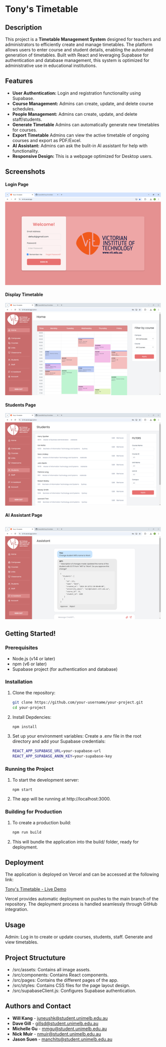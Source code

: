 # Tony's Timetable

<!-- [![License](https://img.shields.io/badge/license-MIT-blue.svg)](LICENSE) -->

## Description
 This project is a **Timetable Management System** designed for teachers and administrators to efficiently create and manage timetables. The platform allows users to enter course and student details, enabling the automated generation of timetables. Built with React and leveraging Supabase for authentication and database management, this system is optimized for administrative use in educational institutions.



## Features

- **User Authentication:** Login and registration functionality using Supabase.
- **Course Management:** Admins can create, update, and delete course schedules.
- **People Management:** Admins can create, update, and delete staff/students.
- **Generate Timetable** Admins can automatically generate new timetables for courses.
- **Export Timetable** Admins can view the active timetable of ongoing courses and export as PDF/Excel.
- **AI Assistant:** Admins can ask the bulit-in AI assistant for help with functionality.
- **Responsive Design:** This is a webpage optimized for Desktop users.

## Screenshots

#### Login Page

![Login Page](./src/assets/LoginPage.png)

#### Display Timetable
![TimeTable Page](./src/assets/TimeTablePage.png)

#### Students Page
![Registration Page](./src/assets/StudentsPage.png)

#### AI Assistant Page
![Registration Page](./src/assets/AIPage.png)
---

## Getting Started!

### Prerequisites

- Node.js (v14 or later)
- npm (v6 or later)
- Supabase project (for authentication and database)

### Installation

1. Clone the repository:
    ```bash
    git clone https://github.com/your-username/your-project.git
    cd your-project
    ```

2. Install Depdencies:
    ```bash
    npm install
    ```

3. Set up your environment variables: Create a .env file in the root directory and add your Supabase credentials:
    ```bash
    REACT_APP_SUPABASE_URL=your-supabase-url
    REACT_APP_SUPABASE_ANON_KEY=your-supabase-key
    ```

### Running the Project

1. To start the development server:
    ```bash
    npm start
    ```

2. The app will be running at http://localhost:3000.

### Building for Production

1. To create a production build:
    ```bash
    npm run build
    ```

2. This will bundle the application into the build/ folder, ready for deployment.

## Deployment

The application is deployed on Vercel and can be accessed at the following link:

[Tony's Timetable - Live Demo](https://vit-tt.vercel.app/)

Vercel provides automatic deployment on pushes to the main branch of the repository. The deployment process is handled seamlessly through GitHub integration.

## Usage

Admin: Log in to create or update courses, students, staff. Generate and view timetables. 

## Project Structuture
* /src/assets: Contains all image assets.
* /src/components: Contains React components.
* /src/pages: Contains the different pages of the app.
* /src/styles: Contains CSS files for the page layout design.
* /src/supabaseClient.js: Configures Supabase authentication.

## Authors and Contact

- **Will Kang** - [juneushk@student.unimelb.edu.au](mailto:juneushk@student.unimelb.edu.au)
- **Dave Gill** - [gillsd@student.unimelb.edu.au](mailto:gillsd@student.unimelb.edu.au)
- **Michelle Gu** - [mmgu@student.unimelb.edu.au](mailto:mmgu@student.unimelb.edu.au)
- **Nick Muir** - [nmuir@student.unimelb.edu.au ](mailto:nmuir@student.unimelb.edu.au )
- **Jason Suen** - [manchits@student.unimelb.edu.au](mailto:manchits@student.unimelb.edu.au)
